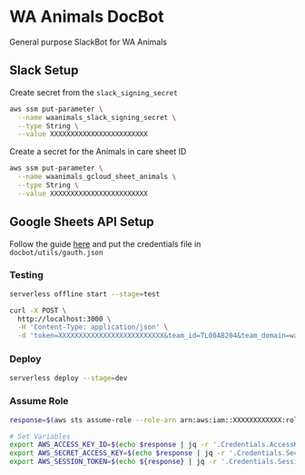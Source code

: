 # WA Animals DocBot

General purpose SlackBot for WA Animals

## Slack Setup

Create secret from the `slack_signing_secret`

```bash
aws ssm put-parameter \
  --name waanimals_slack_signing_secret \
  --type String \
  --value XXXXXXXXXXXXXXXXXXXXXXXX
```

Create a secret for the Animals in care sheet ID

```bash
aws ssm put-parameter \
  --name waanimals_gcloud_sheet_animals \
  --type String \
  --value XXXXXXXXXXXXXXXXXXXXXXXX
```

## Google Sheets API Setup

Follow the guide [here](https://gspread.readthedocs.io/en/latest/oauth2.html#using-signed-credentials) and put the credentials file in `docbot/utils/gauth.json`

### Testing

```bash
serverless offline start --stage=test
```

```bash
curl -X POST \
  http://localhost:3000 \
  -H 'Content-Type: application/json' \
  -d 'token=XXXXXXXXXXXXXXXXXXXXXXXXXX&team_id=TL00AB204&team_domain=waanimals&channel_id=GL8LA7DUP&channel_name=privategroup&user_id=UL0UV78CU&user_name=nathan&command=%2Fmicrochip&text=Testing&response_url=https%3A%2F%2Fhooks.slack.com%2Fcommands%2XXXXXXXXXXXXXXXXXXXXXXXXXX%2XXXXXXXXXXXXXXXXXXXXXXXXXX&trigger_id=xxxxxxxxxxxxxxxxxxxxxxxxxxxxxxxxxxxxxxxxxxxxxxxxx'
```

### Deploy

```bash
serverless deploy --stage=dev
```

### Assume Role

```bash
response=$(aws sts assume-role --role-arn arn:aws:iam::XXXXXXXXXXXX:role/SandboxDev --role-session-name "Serverless")

# Set Variables
export AWS_ACCESS_KEY_ID=$(echo $response | jq -r '.Credentials.AccessKeyId')
export AWS_SECRET_ACCESS_KEY=$(echo $response | jq -r '.Credentials.SecretAccessKey')
export AWS_SESSION_TOKEN=$(echo ${response} | jq -r '.Credentials.SessionToken')
```
